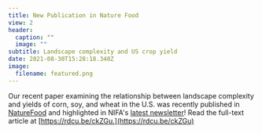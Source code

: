 ```yaml
---
title: New Publication in Nature Food
view: 2
header:
  caption: ""
  image: ""
subtitle: Landscape complexity and US crop yield
date: 2021-08-30T15:28:18.340Z
image:
  filename: featured.png
---
```

Our recent paper examining the relationship between landscape complexity and yields of corn, soy, and wheat in the U.S. was recently published in [NatureFood](https://www.nature.com/articles/s43016-021-00281-1) and highlighted in NIFA's [latest newsletter](https://content.govdelivery.com/accounts/USDANIFA/bulletins/2eca194)! Read the full-text article at [https://rdcu.be/ckZGu.](https://rdcu.be/ckZGu)